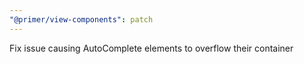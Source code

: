 ```yaml
---
"@primer/view-components": patch
---
```


Fix issue causing AutoComplete elements to overflow their container
